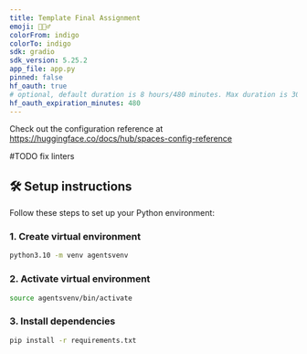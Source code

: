 ```yaml
---
title: Template Final Assignment
emoji: 🕵🏻‍♂️
colorFrom: indigo
colorTo: indigo
sdk: gradio
sdk_version: 5.25.2
app_file: app.py
pinned: false
hf_oauth: true
# optional, default duration is 8 hours/480 minutes. Max duration is 30 days/43200 minutes.
hf_oauth_expiration_minutes: 480
---
```


Check out the configuration reference at https://huggingface.co/docs/hub/spaces-config-reference

#TODO fix linters

## 🛠️ Setup instructions

Follow these steps to set up your Python environment:

### 1. Create virtual environment

```bash
python3.10 -m venv agentsvenv
```


### 2. Activate virtual environment

```bash
source agentsvenv/bin/activate
```

### 3. Install dependencies

```bash
pip install -r requirements.txt
```
